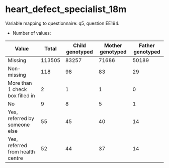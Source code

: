 # heart_defect_specialist_18m
Variable mapping to questionnaire: q5, question EE194.
- Number of values:

| Value | Total | Child genotyped | Mother genotyped | Father genotyped |
| ----- | ----- | --------------- | ---------------- | ---------------- |
| Missing | 113505 | 83257 | 71686 | 50189 |
| Non-missing | 118 | 98 | 83 | 29 |
| More than 1 check box filled in | 2 | 1 | 1 |0 |
| No | 9 | 8 | 5 |1 |
| Yes, referred by someone else | 55 | 45 | 40 |14 |
| Yes, referred from health centre | 52 | 44 | 37 |14 |



